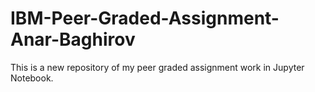 # IBM-Peer-Graded-Assignment-Anar-Baghirov
This is a new repository of my peer graded assignment work in Jupyter Notebook.
